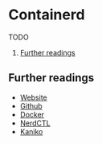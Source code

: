 # Containerd

TODO

1. [Further readings](#further-readings)

## Further readings

- [Website]
- [Github]
- [Docker]
- [NerdCTL]
- [Kaniko]

<!--
  Reference
  ═╬═Time══
  -->

<!-- Knowledge base -->
[docker]: docker.md
[kaniko]: kaniko.md
[nerdctl]: nerdctl.md

<!-- Upstream -->
[github]: https://github.com/containerd/containerd
[website]: https://containerd.io/
